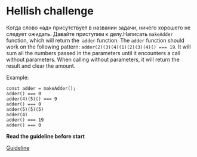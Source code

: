 # Hellish challenge

Когда слово «ад» присутствует в названии задачи, ничего хорошего не следует ожидать.
Давайте приступим к делу.Написать `makeAdder` function, which will return the` adder` function.
The `adder` function should work on the following pattern: `adder(2)(3)(4)(1)(2)(3)(4)() === 19`. It will sum all the numbers passed in the parameters until it encounters a call without parameters. When calling without parameters, it will return the result and clear the amount.

Example:
```
const adder = makeAdder();
adder() === 0
adder(4)(5)() === 9
adder() === 0
adder(5)(5)(5)
adder(4)
adder() === 19
adder() === 0
```


**Read the guideline before start**

[Guideline](https://github.com/mate-academy/js_task-guideline/blob/master/README.md)
